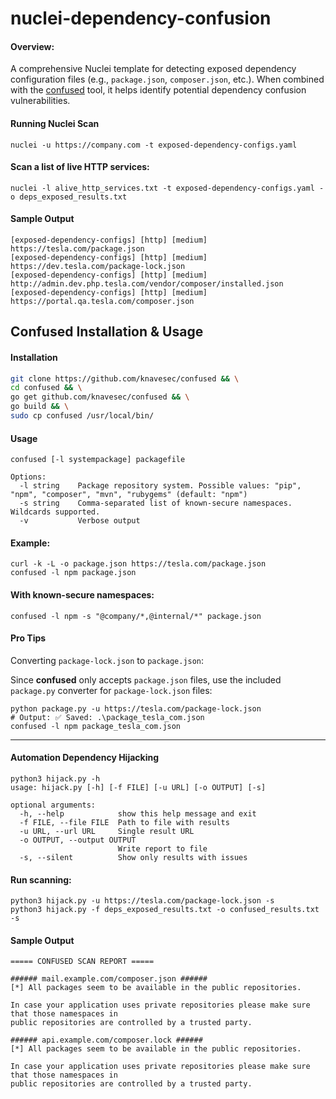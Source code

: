 # nuclei-dependency-confusion
#### Overview:
A comprehensive Nuclei template for detecting exposed dependency configuration files (e.g., `package.json`, `composer.json`, etc.). When combined with the [confused](https://github.com/knavesec/confused) tool, it helps identify potential dependency confusion vulnerabilities.
#### Running Nuclei Scan
```
nuclei -u https://company.com -t exposed-dependency-configs.yaml
```
#### Scan a list of live HTTP services:
```
nuclei -l alive_http_services.txt -t exposed-dependency-configs.yaml -o deps_exposed_results.txt
```
#### Sample Output
```
[exposed-dependency-configs] [http] [medium] https://tesla.com/package.json
[exposed-dependency-configs] [http] [medium] https://dev.tesla.com/package-lock.json
[exposed-dependency-configs] [http] [medium] http://admin.dev.php.tesla.com/vendor/composer/installed.json
[exposed-dependency-configs] [http] [medium] https://portal.qa.tesla.com/composer.json
```
## Confused Installation & Usage

#### Installation
```bash
git clone https://github.com/knavesec/confused && \
cd confused && \
go get github.com/knavesec/confused && \
go build && \
sudo cp confused /usr/local/bin/

```
#### Usage
```
confused [-l systempackage] packagefile

Options:
  -l string    Package repository system. Possible values: "pip", "npm", "composer", "mvn", "rubygems" (default: "npm")
  -s string    Comma-separated list of known-secure namespaces. Wildcards supported.
  -v           Verbose output

```
#### Example:
```
curl -k -L -o package.json https://tesla.com/package.json
confused -l npm package.json
```
#### With known-secure namespaces:
```
confused -l npm -s "@company/*,@internal/*" package.json
```
#### Pro Tips
Converting `package-lock.json` to `package.json`:

Since **confused** only accepts `package.json` files, use the included `package.py` converter for `package-lock.json` files:
```
python package.py -u https://tesla.com/package-lock.json
# Output: ✅ Saved: .\package_tesla_com.json
confused -l npm package_tesla_com.json
```
---
#### Automation Dependency Hijacking
```
python3 hijack.py -h
usage: hijack.py [-h] [-f FILE] [-u URL] [-o OUTPUT] [-s]

optional arguments:
  -h, --help            show this help message and exit
  -f FILE, --file FILE  Path to file with results
  -u URL, --url URL     Single result URL
  -o OUTPUT, --output OUTPUT
                        Write report to file
  -s, --silent          Show only results with issues
```
#### Run scanning:
```
python3 hijack.py -u https://tesla.com/package-lock.json -s
python3 hijack.py -f deps_exposed_results.txt -o confused_results.txt -s
```
#### Sample Output
```
===== CONFUSED SCAN REPORT =====

###### mail.example.com/composer.json ######
[*] All packages seem to be available in the public repositories.

In case your application uses private repositories please make sure that those namespaces in
public repositories are controlled by a trusted party.

###### api.example.com/composer.lock ######
[*] All packages seem to be available in the public repositories.

In case your application uses private repositories please make sure that those namespaces in
public repositories are controlled by a trusted party.
```
